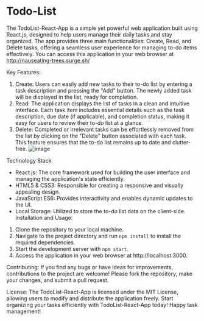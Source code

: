 # Todo-List
The TodoList-React-App is a simple yet powerful web application built using React.js, designed to help users manage their daily tasks and stay organized. The app provides three main functionalities: Create, Read, and Delete tasks, offering a seamless user experience for managing to-do items effectively.
You can access this application in your web browser at http://nauseating-trees.surge.sh/

Key Features:
1. Create: Users can easily add new tasks to their to-do list by entering a task description and pressing the "Add" button. The newly added task will be displayed in the list, ready for completion.
2. Read: The application displays the list of tasks in a clean and intuitive interface. Each task item includes essential details such as the task description, due date (if applicable), and completion status, making it easy for users to review their to-do list at a glance.
3. Delete: Completed or irrelevant tasks can be effortlessly removed from the list by clicking on the "Delete" button associated with each task. This feature ensures that the to-do list remains up to date and clutter-free.
![image](https://github.com/Atanu208/Todo-List/assets/56972986/4799e3b1-4476-49bb-9ef1-bec0be58a893)

Technology Stack
- React.js: The core framework used for building the user interface and managing the application's state efficiently.
- HTML5 & CSS3: Responsible for creating a responsive and visually appealing design.
- JavaScript ES6: Provides interactivity and enables dynamic updates to the UI.
- Local Storage: Utilized to store the to-do list data on the client-side.
Installation and Usage:
1. Clone the repository to your local machine.
2. Navigate to the project directory and run `npm install` to install the required dependencies.
3. Start the development server with `npm start`.
4. Access the application in your web browser at http://localhost:3000.

Contributing:
If you find any bugs or have ideas for improvements, contributions to the project are welcome! Please fork the repository, make your changes, and submit a pull request.

License:
The TodoList-React-App is licensed under the MIT License, allowing users to modify and distribute the application freely.
Start organizing your tasks efficiently with TodoList-React-App today! Happy task management!
